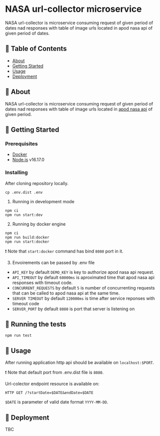 
# NASA url-collector microservice

NASA url-collector is microservice consuming request of given period of dates nad responses with table of image urls located in apod nasa api of given period of dates.


## 📝 Table of Contents

- [About](#about)
- [Getting Started](#getting_started)
- [Usage](#usage)
- [Deployment](#deployment)

## 🧐 About <a name = "about"></a>

NASA url-collector is microservice consuming request of given period of dates nad responses with table of image urls located in [apod nasa api](https://api.nasa.gov) of given period.

## 🏁 Getting Started <a name = "getting_started"></a>

### Prerequisites

- [Docker](https://docs.docker.com/get-docker/)
- [Node.js](https://nodejs.org/en/) v16.17.0

### Installing

After cloning repository locally.

```
cp .env.dist .env
```

1. Running in development mode

```
npm ci
npm run start:dev
```

2. Running by docker engine

```
npm ci
npm run build:docker
npm run start:docker
```
❗️ Note that `start:docker` command has bind `8080` port in it.

3. Envoirements can be passed by .env file

 - `API_KEY` by default `DEMO_KEY` is key to authorize apod nasa api request.
 - `API_TIMEOUT` by default `60000ms` is aproximated time that apod nasa api responses with timeout code.
 - `CONCURRENT_REQUESTS` by default `5` is number of concurrenting requests that can be called to apod nasa api at the same time.
 - `SERVER TIMEOUT` by default `120000ms` is time after service reponses with timeout code
 - `SERVER_PORT` by default `8080` is port that server is listening on


## 🔧 Running the tests <a name = "tests"></a>

```
npm run test
```


## 🎈 Usage <a name="usage"></a>

After running application http api should be available on `localhost:$PORT`.

❗️ Note that default port from .env.dist file is `8080`.

Url-colector endpoint resource is available on:

`HTTP GET /?startDate=$DATE&endDate=$DATE`

`$DATE` is parameter of valid date format `YYYY-MM-DD`.

## 🚀 Deployment <a name = "deployment"></a>

TBC
